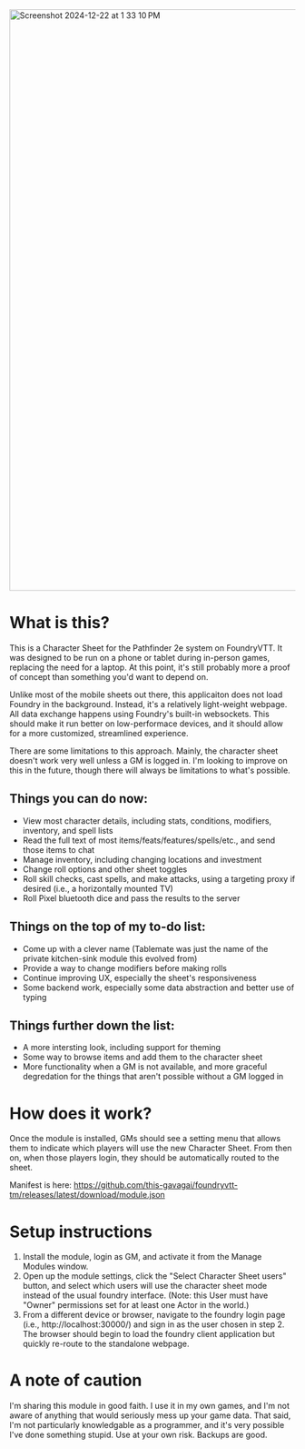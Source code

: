 
<img width="1022" alt="Screenshot 2024-12-22 at 1 33 10 PM" src="https://github.com/user-attachments/assets/26c7becb-90fe-43e4-a9ea-7da6ca7f37d9" />

# What is this?

This is a Character Sheet for the Pathfinder 2e system on FoundryVTT. It was designed to be run on a phone or tablet during in-person games, replacing the need for a laptop. 
At this point, it's still probably more a proof of concept than something you'd want to depend on.

Unlike most of the mobile sheets out there, this applicaiton does not load Foundry in the background. Instead, it's a relatively light-weight webpage. 
All data exchange happens using Foundry's built-in websockets. This should make it run better on low-performace devices, and it should allow for a more customized, streamlined experience.

There are some limitations to this approach. Mainly, the character sheet doesn't work very well unless a GM is logged in. I'm looking to improve on this in the future, though there will always be limitations to what's possible.

## Things you can do now:
- View most character details, including stats, conditions, modifiers, inventory, and spell lists
- Read the full text of most items/feats/features/spells/etc., and send those items to chat
- Manage inventory, including changing locations and investment
- Change roll options and other sheet toggles
- Roll skill checks, cast spells, and make attacks, using a targeting proxy if desired (i.e., a horizontally mounted TV)
- Roll Pixel bluetooth dice and pass the results to the server
  
## Things on the top of my to-do list:
- Come up with a clever name (Tablemate was just the name of the private kitchen-sink module this evolved from)
- Provide a way to change modifiers before making rolls
- Continue improving UX, especially the sheet's responsiveness
- Some backend work, especially some data abstraction and better use of typing

## Things further down the list:
- A more intersting look, including support for theming
- Some way to browse items and add them to the character sheet
- More functionality when a GM is not available, and more graceful degredation for the things that aren't possible without a GM logged in

# How does it work?
Once the module is installed, GMs should see a setting menu that allows them to indicate which players will use the new Character Sheet. From then on, when those players login, they should be automatically routed to the sheet.

Manifest is here: https://github.com/this-gavagai/foundryvtt-tm/releases/latest/download/module.json

# Setup instructions
1) Install the module, login as GM, and activate it from the Manage Modules window.
2) Open up the module settings, click the "Select Character Sheet users" button, and select which users will use the character sheet mode instead of the usual foundry interface. (Note: this User must have "Owner" permissions set for at least one Actor in the world.)
3) From a different device or browser, navigate to the foundry login page (i.e., http://localhost:30000/) and sign in as the user chosen in step 2. The browser should begin to load the foundry client application but quickly re-route to the standalone webpage.

# A note of caution
I'm sharing this module in good faith. I use it in my own games, and I'm not aware of anything that would seriously mess up your game data. That said, I'm not particularly knowledgable as a programmer, and it's very possible I've done something stupid. Use at your own risk. Backups are good.
